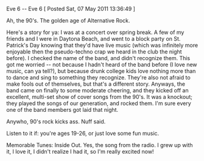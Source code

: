 Eve 6 -- Eve 6
[ Posted Sat, 07 May 2011 13:36:49 ]

Ah, the 90's. The golden age of Alternative Rock.

Here's a story for ya: I was at a concert over spring break. A few of my friends and I were in Daytona Beach, and went to a block party on St. Patrick's Day knowing that they'd have live music (which was infinitely more enjoyable then the pseudo-techno crap we heard in the club the night before). I checked the name of the band, and didn't recognize them. This got me worried -- not because I hadn't heard of the band before (I love new music, can ya tell?), but because drunk college kids love nothing more than to dance and sing to something they recognize. They're also not afraid to make fools out of themselves, but that's a different story. Anyways, the band came on finally to some moderate cheering, and they kicked off an excellent, multi-set show of cover songs from the 90's. It was a knockout; they played the songs of our generation, and rocked them. I'm sure every one of the band members got laid that night.

Anywho, 90's rock kicks ass. Nuff said.

Listen to it if: you're ages 19-26, or just love some fun music.

Memorable Tunes: Inside Out. Yes, the song from the radio. I grew up with it, I love it, I didn't realize I had it, so I'm really excited now!
